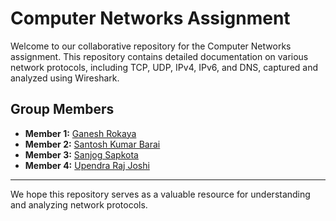 # Computer Networks Assignment

Welcome to our collaborative repository for the Computer Networks assignment. This repository contains detailed documentation on various network protocols, including TCP, UDP, IPv4, IPv6, and DNS, captured and analyzed using Wireshark.

## Group Members

- **Member 1:** [Ganesh Rokaya](https://github.com/Torngt)
- **Member 2:** [Santosh Kumar Barai](https://github.com/Skbarai)
- **Member 3:** [Sanjog Sapkota](https://github.com/Sanjog34)
- **Member 4:** [Upendra Raj Joshi](https://github.com/Upendra48)

---


We hope this repository serves as a valuable resource for understanding and analyzing network protocols.
